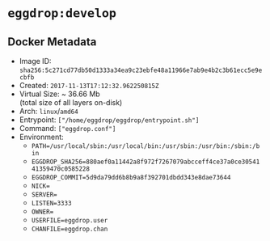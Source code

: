 # `eggdrop:develop`

## Docker Metadata

- Image ID: `sha256:5c271cd77db50d1333a34ea9c23ebfe48a11966e7ab9e4b2c3b61ecc5e9ecbfb`
- Created: `2017-11-13T17:12:32.962250815Z`
- Virtual Size: ~ 36.66 Mb  
  (total size of all layers on-disk)
- Arch: `linux`/`amd64`
- Entrypoint: `["/home/eggdrop/eggdrop/entrypoint.sh"]`
- Command: `["eggdrop.conf"]`
- Environment:
  - `PATH=/usr/local/sbin:/usr/local/bin:/usr/sbin:/usr/bin:/sbin:/bin`
  - `EGGDROP_SHA256=880aef0a11442a8f972f7267079abcceff4ce37a0ce3054141359470c0585228`
  - `EGGDROP_COMMIT=5d9da79dd6b8b9a8f392701dbdd343e8dae73644`
  - `NICK=`
  - `SERVER=`
  - `LISTEN=3333`
  - `OWNER=`
  - `USERFILE=eggdrop.user`
  - `CHANFILE=eggdrop.chan`
